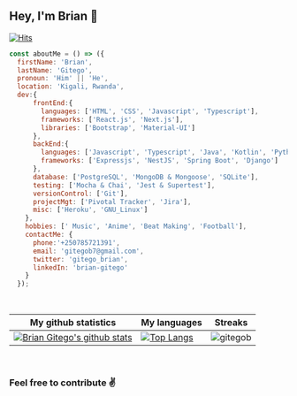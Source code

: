 ## Hey, I'm Brian 🙂
[![Hits](https://hits.seeyoufarm.com/api/count/incr/badge.svg?url=https%3A%2F%2Fgithub.com%2Fgitego-brian%2Fhit-counter&count_bg=%2379C83D&title_bg=%23555555&icon=&icon_color=%23E7E7E7&title=hits&edge_flat=false)](https://hits.seeyoufarm.com)

```javascript
const aboutMe = () => ({
  firstName: 'Brian',
  lastName: 'Gitego',
  pronoun: 'Him' || 'He',
  location: 'Kigali, Rwanda',
  dev:{
      frontEnd:{
        languages: ['HTML', 'CSS', 'Javascript', 'Typescript'],
        frameworks: ['React.js', 'Next.js'],
        libraries: ['Bootstrap', 'Material-UI']
      },
      backEnd:{
        languages: ['Javascript', 'Typescript', 'Java', 'Kotlin', 'Python'],
        frameworks: ['Expressjs', 'NestJS', 'Spring Boot', 'Django']
      },
      database: ['PostgreSQL', 'MongoDB & Mongoose', 'SQLite'],
      testing: ['Mocha & Chai', 'Jest & Supertest'],
      versionControl: ['Git'],
      projectMgt: ['Pivotal Tracker', 'Jira'],
      misc: ['Heroku', 'GNU_Linux']
    },
    hobbies: [' Music', 'Anime', 'Beat Making', 'Football'],
    contactMe: {
      phone:'+250785721391',
      email: 'gitegob7@gmail.com',
      twitter: 'gitego_brian',
      linkedIn: 'brian-gitego'
    }
  });
```

<br />

|My github statistics|My languages|Streaks|
|-|-|-|
|[![Brian Gitego's github stats](https://github-readme-stats.vercel.app/api?username=gitegob&count_private=true&show_icons=true&theme=dark&hide_title=true)](https://github.com/gitegob)|[![Top Langs](https://github-readme-stats.vercel.app/api/top-langs/?username=gitegob&show_icons=true&langs_count=10&theme=dark&layout=compact&hide_title=true)](https://github.com/gitegob)|![gitegob](https://github-readme-streak-stats.herokuapp.com/?user=gitegob&theme=dark)

<br />


### Feel free to contribute ✌️
